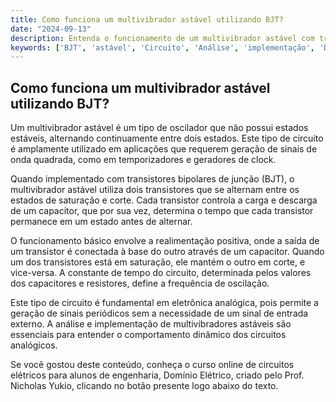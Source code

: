 ```yaml
---
title: Como funciona um multivibrador astável utilizando BJT?
date: "2024-09-13"
description: Entenda o funcionamento de um multivibrador astável com transistores bipolares de junção (BJT) em circuitos analógicos.
keywords: ['BJT', 'astável', 'Circuito', 'Análise', 'implementação', 'DC', 'Sinal']
---
```


## Como funciona um multivibrador astável utilizando BJT?

Um multivibrador astável é um tipo de oscilador que não possui estados estáveis, alternando continuamente entre dois estados. Este tipo de circuito é amplamente utilizado em aplicações que requerem geração de sinais de onda quadrada, como em temporizadores e geradores de clock.

Quando implementado com transistores bipolares de junção (BJT), o multivibrador astável utiliza dois transistores que se alternam entre os estados de saturação e corte. Cada transistor controla a carga e descarga de um capacitor, que por sua vez, determina o tempo que cada transistor permanece em um estado antes de alternar.

O funcionamento básico envolve a realimentação positiva, onde a saída de um transistor é conectada à base do outro através de um capacitor. Quando um dos transistores está em saturação, ele mantém o outro em corte, e vice-versa. A constante de tempo do circuito, determinada pelos valores dos capacitores e resistores, define a frequência de oscilação.

Este tipo de circuito é fundamental em eletrônica analógica, pois permite a geração de sinais periódicos sem a necessidade de um sinal de entrada externo. A análise e implementação de multivibradores astáveis são essenciais para entender o comportamento dinâmico dos circuitos analógicos.

Se você gostou deste conteúdo, conheça o curso online de circuitos elétricos para alunos de engenharia, Domínio Elétrico, criado pelo Prof. Nicholas Yukio, clicando no botão presente logo abaixo do texto.